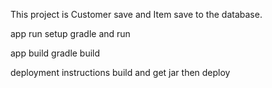 This project is Customer save and Item save to the database.

app run
    setup gradle and run
    
app build
    gradle build
    
deployment instructions
    build and get jar then deploy